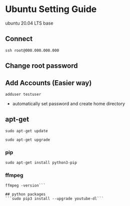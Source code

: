 # Ubuntu Setting Guide
ubuntu 20.04 LTS base

## Connect
```ssh root@000.000.000.000```

## Change root password

## Add Accounts (Easier way)
```adduser testuser```
- automatically set password and create home directory

## apt-get
```sudo apt-get update```

```sudo apt-get upgrade```

### pip
```sudo apt-get install python3-pip```

### ffmpeg
```sudo apt install ffmpeg
ffmpeg -version```

## python packages
```sudo pip3 install --upgrade youtube-dl```
